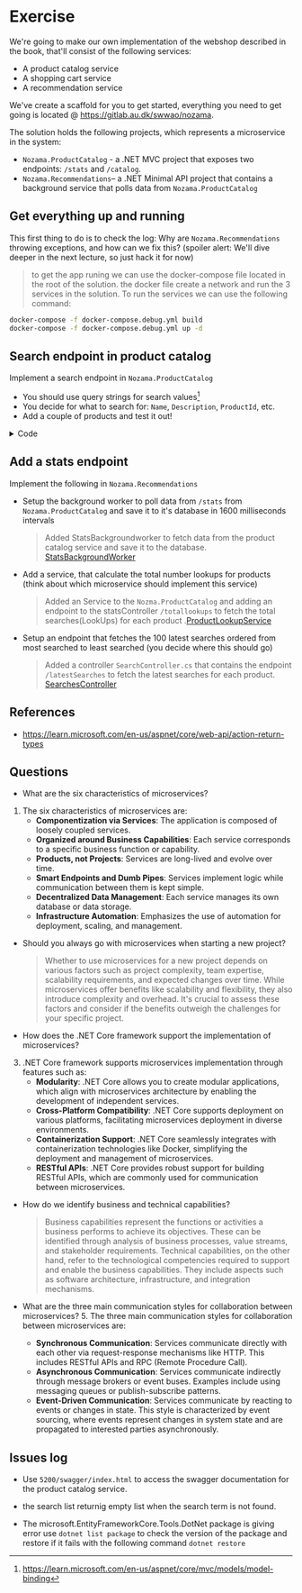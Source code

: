 # Exercise
We're going to make our own implementation of the webshop described in the book, that'll consist of the following services:
- A product catalog service
- A shopping cart service
- A recommendation service

We've create a scaffold for you to get started, everything you need to get going is located @ https://gitlab.au.dk/swwao/nozama.

The solution holds the following projects, which represents a microservice in the system:
- `Nozama.ProductCatalog` - a .NET MVC project that exposes two endpoints: `/stats` and `/catalog`.
- `Nozama.Recommendations`– a .NET Minimal API project that contains a background service that polls data from `Nozama.ProductCatalog`  

## Get everything up and running
This first thing to do is to check the log: Why are `Nozama.Recommendations` throwing exceptions, and how can we fix this? (spoiler alert: We'll dive deeper in the next lecture, so just hack it for now)
> to get the app runing we can use the docker-compose file located in the root of the solution.
the docker file create a network and run the 3 services in the solution. To run the services we can use the following command:
```bash
docker-compose -f docker-compose.debug.yml build
docker-compose -f docker-compose.debug.yml up -d
```



## Search endpoint in product catalog
Implement a search endpoint in `Nozama.ProductCatalog`
- You should use query strings for search values[^1]
- You decide for what to search for: `Name`, `Description`, `ProductId`, etc. 
- Add a couple of products and test it out!

<details>
  <summary>Code</summary>
    

```csharp 

[HttpGet("search")]
[ProducesResponseType(StatusCodes.Status200OK)]
[ProducesResponseType(StatusCodes.Status400BadRequest)]
public async Task<ActionResult<IEnumerable<Product>>> SearchByName([FromQuery] string name)
{
    if (string.IsNullOrWhiteSpace(name))
    {
        return BadRequest("Search term cannot be empty.");
    }

    var products = await _dbContext.Products
        .AsNoTracking()
        .Where(p => p.Name.Contains(name))
        .ToListAsync();

    return Ok(products);
}

```

</details>


## Add a stats endpoint
Implement the following in `Nozama.Recommendations`
- Setup the background worker to poll data from `/stats` from `Nozama.ProductCatalog` and save it to it's database in 1600 milliseconds intervals

    > Added StatsBackgroundworker to fetch data from the product catalog service and save it to the database. [StatsBackgroundWorker](nozama/Nozama.Recommendations/workers/statsBackgroundWorker.cs)
    
- Add a service, that calculate the total number lookups for products (think about which microservice should implement this service)

    > Added an Service to the ``Nozma.ProductCatalog`` and adding an endpoint to the statsController ``/totallookups`` to fetch the total searches(LookUps) for each product .[ProductLookupService](nozama/Nozama.ProductCatalog/Services/ProductLookupService.cs)

- Setup an endpoint that fetches the 100 latest searches ordered from most searched to least searched (you decide where this should go)

    > Added a controller ``SearchController.cs`` that contains the endpoint ``/latestSearches`` to fetch the latest searches for each product. [SearchesController](nozama/Nozama.ProductCatalog/Controllers/Searches.controller.cs)




## References
- https://learn.microsoft.com/en-us/aspnet/core/web-api/action-return-types

[^1]: https://learn.microsoft.com/en-us/aspnet/core/mvc/models/model-binding


## Questions

- What are the six characteristics of microservices?
1. The six characteristics of microservices are:
   - **Componentization via Services**: The application is composed of loosely coupled services.
   - **Organized around Business Capabilities**: Each service corresponds to a specific business function or capability.
   - **Products, not Projects**: Services are long-lived and evolve over time.
   - **Smart Endpoints and Dumb Pipes**: Services implement logic while communication between them is kept simple.
   - **Decentralized Data Management**: Each service manages its own database or data storage.
   - **Infrastructure Automation**: Emphasizes the use of automation for deployment, scaling, and management.

- Should you always go with microservices when starting a new project?

    > Whether to use microservices for a new project depends on various factors such as project complexity, team expertise, scalability requirements, and expected changes over time. While microservices offer benefits like scalability and flexibility, they also introduce complexity and overhead. It's crucial to assess these factors and consider if the benefits outweigh the challenges for your specific project.

- How does the .NET Core framework support the implementation of microservices?
    
3. .NET Core framework supports microservices implementation through features such as:
   - **Modularity**: .NET Core allows you to create modular applications, which align with microservices architecture by enabling the development of independent services.
   - **Cross-Platform Compatibility**: .NET Core supports deployment on various platforms, facilitating microservices deployment in diverse environments.
   - **Containerization Support**: .NET Core seamlessly integrates with containerization technologies like Docker, simplifying the deployment and management of microservices.
   - **RESTful APIs**: .NET Core provides robust support for building RESTful APIs, which are commonly used for communication between microservices.

- How do we identify business and technical capabilities?
    > Business capabilities represent the functions or activities a business performs to achieve its objectives. These can be identified through analysis of business processes, value streams, and stakeholder requirements. Technical capabilities, on the other hand, refer to the technological competencies required to support and enable the business capabilities. They include aspects such as software architecture, infrastructure, and integration mechanisms.

- What are the three main communication styles for collaboration between microservices?
    5. The three main communication styles for collaboration between microservices are:
    - **Synchronous Communication**: Services communicate directly with each other via request-response mechanisms like HTTP. This includes RESTful APIs and RPC (Remote Procedure Call).
    - **Asynchronous Communication**: Services communicate indirectly through message brokers or event buses. Examples include using messaging queues or publish-subscribe patterns.
    - **Event-Driven Communication**: Services communicate by reacting to events or changes in state. This style is characterized by event sourcing, where events represent changes in system state and are propagated to interested parties asynchronously.


## Issues log

- Use ```5200/swagger/index.html``` to access the swagger documentation for the product catalog service. 

- the search list returnig empty list when the search term is not found.

- The microsoft.EntityFrameworkCore.Tools.DotNet package is giving error use ```dotnet list package``` to check the version of the package and restore if it fails with the following command ```dotnet restore```